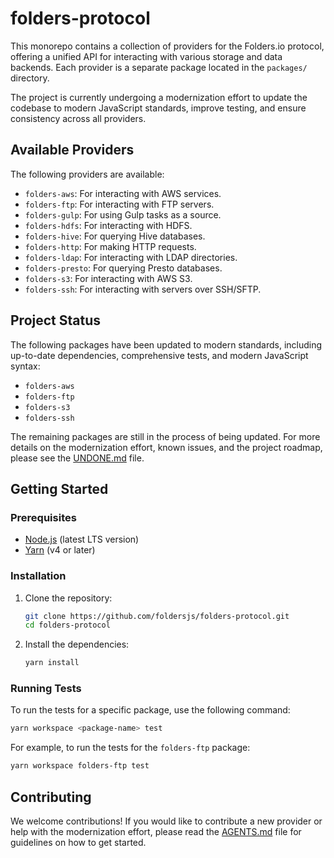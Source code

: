 # folders-protocol

This monorepo contains a collection of providers for the Folders.io protocol, offering a unified API for interacting with various storage and data backends. Each provider is a separate package located in the `packages/` directory.

The project is currently undergoing a modernization effort to update the codebase to modern JavaScript standards, improve testing, and ensure consistency across all providers.

## Available Providers

The following providers are available:

- `folders-aws`: For interacting with AWS services.
- `folders-ftp`: For interacting with FTP servers.
- `folders-gulp`: For using Gulp tasks as a source.
- `folders-hdfs`: For interacting with HDFS.
- `folders-hive`: For querying Hive databases.
- `folders-http`: For making HTTP requests.
- `folders-ldap`: For interacting with LDAP directories.
- `folders-presto`: For querying Presto databases.
- `folders-s3`: For interacting with AWS S3.
- `folders-ssh`: For interacting with servers over SSH/SFTP.

## Project Status

The following packages have been updated to modern standards, including up-to-date dependencies, comprehensive tests, and modern JavaScript syntax:

- `folders-aws`
- `folders-ftp`
- `folders-s3`
- `folders-ssh`

The remaining packages are still in the process of being updated. For more details on the modernization effort, known issues, and the project roadmap, please see the [UNDONE.md](UNDONE.md) file.

## Getting Started

### Prerequisites

- [Node.js](https://nodejs.org/) (latest LTS version)
- [Yarn](https://yarnpkg.com/) (v4 or later)

### Installation

1.  Clone the repository:

    ```sh
    git clone https://github.com/foldersjs/folders-protocol.git
    cd folders-protocol
    ```

2.  Install the dependencies:
    ```sh
    yarn install
    ```

### Running Tests

To run the tests for a specific package, use the following command:

```sh
yarn workspace <package-name> test
```

For example, to run the tests for the `folders-ftp` package:

```sh
yarn workspace folders-ftp test
```

## Contributing

We welcome contributions! If you would like to contribute a new provider or help with the modernization effort, please read the [AGENTS.md](AGENTS.md) file for guidelines on how to get started.
